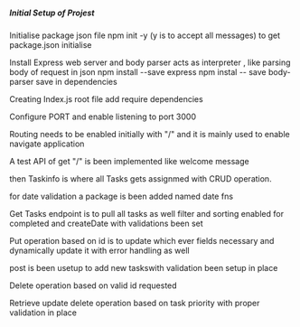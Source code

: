 ##### Initial Setup of Projest

Initialise package json file
npm init -y
(y is to accept all messages) to get package.json initialise

Install Express web server and body parser acts as interpreter , like parsing body of request in json
npm install --save express
npm instal -- save body-parser
save in dependencies

Creating Index.js root file add require dependencies

Configure PORT and enable listening to port 3000

Routing needs to be enabled initially with "/" and it is mainly used to enable navigate application

A test API of get "/" is been implemented like welcome message

then Taskinfo is where all Tasks gets assignmed with CRUD operation.

for date validation a package is been added named date fns

Get Tasks endpoint is to pull all tasks as well filter and sorting enabled for completed and createDate with validations been set

Put operation based on id is to update which ever fields necessary and dynamically update it with error handling as well

post is been usetup to add new taskswith validation been setup in place

Delete operation based on valid id requested

Retrieve update delete operation based on task priority with proper validation in place
